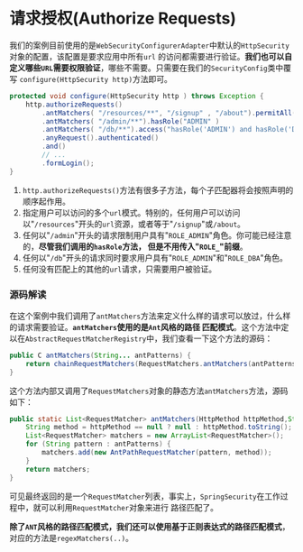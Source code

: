 请求授权(Authorize Requests)
========================================================================
我们的案例目前使用的是`WebSecurityConfigurerAdapter`中默认的`HttpSecurity`对象的配置，该配置是要求应用中所有`url`
的访问都需要进行验证。**我们也可以自定义哪些`URL`需要权限验证**，哪些不需要。只需要在我们的`SecurityConfig`类中覆写
`configure(HttpSecurity http)`方法即可。
```java
protected void configure(HttpSecurity http ) throws Exception {
    http.authorizeRequests()                                                            //1
        .antMatchers( "/resources/**", "/signup" , "/about").permitAll()                //2
        .antMatchers( "/admin/**").hasRole("ADMIN" )                                    //3
        .antMatchers( "/db/**").access("hasRole('ADMIN') and hasRole('DBA')")           //4
        .anyRequest().authenticated()                                                   //5
        .and()
        // ...
        .formLogin();
}
```
1. `http.authorizeRequests()`方法有很多子方法，每个子匹配器将会按照声明的顺序起作用。
2. 指定用户可以访问的多个`url`模式。特别的，任何用户可以访问以"`/resources`"开头的`url`资源，或者等于"`/signup`"或`/about`。
3. 任何以"`/admin`"开头的请求限制用户具有"`ROLE_ADMIN`"角色。你可能已经注意的，**尽管我们调用的`hasRole`方法，
但是不用传入"`ROLE_`"前缀**。
4. 任何以"`/db`"开头的请求同时要求用户具有"`ROLE_ADMIN`"和"`ROLE_DBA`"角色。
5. 任何没有匹配上的其他的`url`请求，只需要用户被验证。

### 源码解读
在这个案例中我们调用了`antMatchers`方法来定义什么样的请求可以放过，什么样的请求需要验证。**`antMatchers`使用的是`Ant`风格的路径
匹配模式**。这个方法中定以在`AbstractRequestMatcherRegistry`中，我们查看一下这个方法的源码：
```java
public C antMatchers(String... antPatterns) {
    return chainRequestMatchers(RequestMatchers.antMatchers(antPatterns));
}
```
这个方法内部又调用了`RequestMatchers`对象的静态方法`antMatchers`方法，源码如下：
```java
public static List<RequestMatcher> antMatchers(HttpMethod httpMethod,String... antPatterns) {
    String method = httpMethod == null ? null : httpMethod.toString();
    List<RequestMatcher> matchers = new ArrayList<RequestMatcher>();
    for (String pattern : antPatterns) {
        matchers.add(new AntPathRequestMatcher(pattern, method));
    }
    return matchers;
}
```
可见最终返回的是一个`RequestMatcher`列表，事实上，`SpringSecurity`在工作过程中，就可以利用`RequestMatcher`对象来进行
路径匹配了。

**除了`ANT`风格的路径匹配模式，我们还可以使用基于正则表达式的路径匹配模式**，对应的方法是`regexMatchers(..)`。